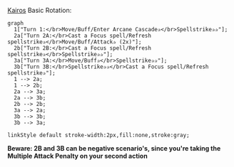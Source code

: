 [Kairos](Kairos.md) Basic Rotation:

```mermaid
graph
  1["Turn 1:</br>Move/Buff/Enter Arcane Cascade✰</br>Spellstrike✰✰"];
  2a["Turn 2A:</br>Cast a Focus spell/Refresh spellstrike✰</br>Move/Buff/Attack✰ (2x)"];
  2b["Turn 2B:</br>Cast a Focus spell/Refresh spellstrike✰</br>Spellstrike✰✰"];
  3a["Turn 3A:</br>Move/Buff✰</br>Spellstrike✰✰"];
  3b["Turn 3B:</br>Spellstrike✰✰</br>Cast a Focus spell/Refresh spellstrike✰"];
  1 --> 2a;
  1 --> 2b;
  2a --> 3a;
  2a --> 3b;
  2b --> 2b;
  3a --> 2a;
  3b --> 3b;
  3b --> 3a;

linkStyle default stroke-width:2px,fill:none,stroke:gray;
```

**Beware: 2B and 3B can be negative scenario's, since you're taking the Multiple Attack Penalty on your second action** 